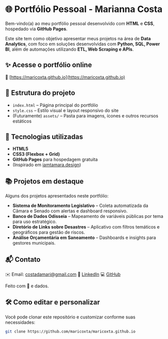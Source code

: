 # 🌐 Portfólio Pessoal - Marianna Costa

Bem-vindo(a) ao meu portfólio pessoal desenvolvido com **HTML** e **CSS**, hospedado via **GitHub Pages**.

Este site tem como objetivo apresentar meus projetos na área de **Data Analytics**, com foco em soluções desenvolvidas com **Python, SQL, Power BI**, além de automações utilizando **ETL, Web Scraping e APIs**.

## ✨ Acesse o portfólio online

📎 [https://maricoxta.github.io](https://maricoxta.github.io)

## 📁 Estrutura do projeto

- `index.html` – Página principal do portfólio
- `style.css` – Estilo visual e layout responsivo do site
- (Futuramente) `assets/` – Pasta para imagens, ícones e outros recursos estáticos

## 🚀 Tecnologias utilizadas

- **HTML5**
- **CSS3 (Flexbox + Grid)**
- **GitHub Pages** para hospedagem gratuita
- (Inspirado em [iamtamara.design](https://www.iamtamara.design))

## 📚 Projetos em destaque

Alguns dos projetos apresentados neste portfólio:

- **Sistema de Monitoramento Legislativo** – Coleta automatizada da Câmara e Senado com alertas e dashboard responsivo.
- **Banco de Dados Odisseia** – Mapeamento de variáveis públicas por tema para uso estratégico.
- **Diretório de Links sobre Desastres** – Aplicativo com filtros temáticos e geográficos para gestão de riscos.
- **Análise Orçamentária em Saneamento** – Dashboards e insights para gestores municipais.

## 📬 **Contato** 
✉️ Email: costadamari@gmail.com
🔗 [LinkedIn](https://www.linkedin.com/in/maricoxta)
💻 [GitHub](https://github.com/maricoxta)


Feito com 💙 e dados.

## 🛠️ Como editar e personalizar

Você pode clonar este repositório e customizar conforme suas necessidades:

```bash
git clone https://github.com/maricoxta/maricoxta.github.io


